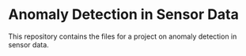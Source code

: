 
# Anomaly Detection in Sensor Data

This repository contains the files for a project on anomaly detection in sensor data.

